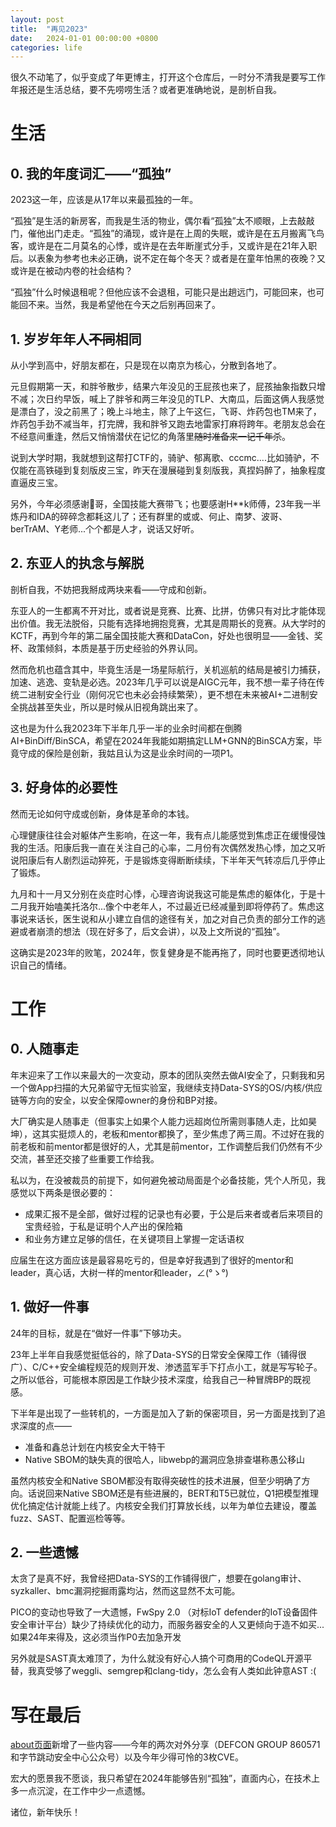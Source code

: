```yaml
---
layout: post
title:  "再见2023"
date:   2024-01-01 00:00:00 +0800
categories: life
---
```


很久不动笔了，似乎变成了年更博主，打开这个仓库后，一时分不清我是要写工作年报还是生活总结，要不先唠唠生活？或者更准确地说，是剖析自我。

# 生活


## 0. 我的年度词汇——“孤独”

2023这一年，应该是从17年以来最孤独的一年。

“孤独”是生活的新房客，而我是生活的物业，偶尔看“孤独”太不顺眼，上去敲敲门，催他出门走走。“孤独”的涌现，或许是在上周的失眠，或许是在五月搬离飞鸟客，或许是在二月莫名的心悸，或许是在去年断崖式分手，又或许是在21年入职后。以表象为参考也未必正确，说不定在每个冬天？或者是在童年怕黑的夜晚？又或许是在被动内卷的社会结构？

“孤独”什么时候退租呢？但他应该不会退租，可能只是出趟远门，可能回来，也可能回不来。当然，我是希望他在今天之后别再回来了。


## 1. 岁岁年年人<s>不同</s>相同

从小学到高中，好朋友都在，只是现在以南京为核心，分散到各地了。

元旦假期第一天，和胖爷散步，结果六年没见的王屁孩也来了，屁孩抽象指数只增不减；次日约早饭，喊上了胖爷和两三年没见的TLP、大南瓜，后面这俩人我感觉是漂白了，没之前黑了；晚上斗地主，除了上午这仨，飞哥、炸药包也TM来了，炸药包手劲不减当年，打完牌，我和胖爷又跑去地雷家打麻将跨年。老朋友总会在不经意间重逢，然后又悄悄潜伏在记忆的角落里<s>随时准备来一记千年杀</s>。

说到大学时期，我就想到这帮打CTF的，骑驴、郁离歌、cccmc....比如骑驴，不仅能在高铁碰到复刻版皮三宝，昨天在漫展碰到复刻版我，真捏妈醉了，抽象程度直逼皮三宝。

另外，今年必须感谢🐲哥，全国技能大赛带飞；也要感谢H**k师傅，23年我一半炼丹和IDA的碎碎念都耗这儿了；还有群里的或或、何止、南梦、波哥、berTrAM、Y老师...个个都是人才，说话又好听。


## 2. 东亚人的执念与解脱

剖析自我，不妨把我掰成两块来看——守成和创新。

东亚人的一生都离不开对比，或者说是竞赛、比赛、比拼，仿佛只有对比才能体现出价值。我无法脱俗，只能有选择地拥抱竞赛，尤其是周期长的竞赛。从大学时的KCTF，再到今年的第二届全国技能大赛和DataCon，好处也很明显——金钱、奖杯、政策倾斜，本质是基于历史经验的外界认同。

然而危机也蕴含其中，毕竟生活是一场星际航行，关机巡航的结局是被引力捕获，加速、逃逸、变轨是必选。2023年几乎可以说是AIGC元年，我不想一辈子待在传统二进制安全行业（刚何况它也未必会持续繁荣），更不想在未来被AI+二进制安全挑战甚至失业，所以是时候从旧视角跳出来了。

这也是为什么我2023年下半年几乎一半的业余时间都在倒腾AI+BinDiff/BinSCA，希望在2024年我能如期搞定LLM+GNN的BinSCA方案，毕竟守成的保险是创新，我姑且认为这是业余时间的一项P1。


## 3. 好身体的必要性

然而无论如何守成或创新，身体是革命的本钱。

心理健康往往会对躯体产生影响，在这一年，我有点儿能感觉到焦虑正在缓慢侵蚀我的生活。阳康后我一直在关注自己的心率，二月份有次偶然发热心悸，加之又听说阳康后有人剧烈运动猝死，于是锻炼变得断断续续，下半年天气转凉后几乎停止了锻炼。

九月和十一月又分别在炎症时心悸，心理咨询说我这可能是焦虑的躯体化，于是十二月我开始嗑美托洛尔...像个中老年人，不过最近已经减量到即将停药了。焦虑这事说来话长，医生说和从小建立自信的途径有关，加之对自己负责的部分工作的逃避或者崩溃的想法（现在好多了，后文会讲），以及上文所说的“孤独”。

这确实是2023年的败笔，2024年，恢复健身是不能再拖了，同时也要更透彻地认识自己的情绪。


# 工作


## 0. 人随事走

年末迎来了工作以来最大的一次变动，原本的团队突然去做AI安全了，只剩我和另一个做App扫描的大兄弟留守无恒实验室，我继续支持Data-SYS的OS/内核/供应链等方向的安全，以安全保障owner的身份和BP对接。

大厂确实是人随事走（但事实上如果个人能力远超岗位所需则事随人走，比如昊坤），这其实挺烦人的，老板和mentor都换了，至少焦虑了两三周。不过好在我的前老板和前mentor都是很好的人，尤其是前mentor，工作调整后我们仍然有不少交流，甚至还交接了些重要工作给我。

私以为，在没被裁员的前提下，如何避免被动局面是个必备技能，凭个人所见，我感觉以下两条是很必要的：

- 成果汇报不是全部，做好过程的记录也有必要，于公是后来者或者后来项目的宝贵经验，于私是证明个人产出的保险箱
- 和业务方建立足够的信任，在关键项目上掌握一定话语权


应届生在这方面应该是最容易吃亏的，但是幸好我遇到了很好的mentor和leader，真心话，大树一样的mentor和leader，∠(°ゝ°)


## 1. 做好一件事

24年的目标，就是在“做好一件事”下够功夫。

23年上半年自我感觉挺低谷的，除了Data-SYS的日常安全保障工作（铺得很广）、C/C++安全编程规范的规则开发、渗透蓝军手下打点小工，就是写写轮子。之所以低谷，可能根本原因是工作缺少技术深度，给我自己一种冒牌BP的既视感。

下半年是出现了一些转机的，一方面是加入了新的保密项目，另一方面是找到了追求深度的点——

- 准备和鑫总计划在内核安全大干特干
- Native SBOM的缺失真的很哈人，libwebp的漏洞应急排查堪称愚公移山


虽然内核安全和Native SBOM都没有取得突破性的技术进展，但至少明确了方向。话说回来Native SBOM还是有些进展的，BERT和T5已就位，Q1把模型推理优化搞定估计就能上线了。内核安全我们打算放长线，以年为单位去建设，覆盖fuzz、SAST、配置巡检等等。


## 2. 一些遗憾

太贪了是真不好，我曾经把Data-SYS的工作铺得很广，想要在golang审计、syzkaller、bmc漏洞挖掘雨露均沾，然而这显然不太可能。

PICO的变动也导致了一大遗憾，FwSpy 2.0 （对标IoT defender的IoT设备固件安全审计平台）缺少了持续优化的动力，而服务器安全的人又更倾向于造不如买...如果24年来得及，这必须当作P0去加急开发

另外就是SAST真太难顶了，为什么就没有好心人搞个可商用的CodeQL开源平替，我真受够了weggli、semgrep和clang-tidy，怎么会有人类如此钟意AST :(


# 写在最后

[about页面](/about/)新增了一些内容——今年的两次对外分享（DEFCON GROUP 860571和字节跳动安全中心公众号）以及今年少得可怜的3枚CVE。

宏大的愿景我不愿谈，我只希望在2024年能够告别“孤独”，直面内心，在技术上多一点沉淀，在工作中少一点遗憾。

诸位，新年快乐！

